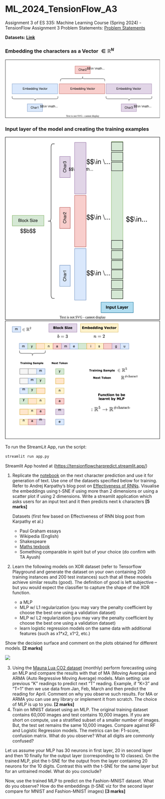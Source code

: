 # ML_2024_TensionFlow_A3

Assignment 3 of ES 335: Machine Learning Course (Spring 2024) - TensionFlow
Assignment 3 Problem Statements: [Problem Statements](https://docs.google.com/document/d/1L5XDsPuqt7dKkQG5TKphRKismIArL4Qn8UKfXuFqQw0/edit)

**Datasets: [Link](https://cs.stanford.edu/people/karpathy/char-rnn/)**

### **Embedding the characters as a Vector $\in \mathbb{R}^N$**

![](https://github.com/Robohrriday/ML_2024_TensionFlow_A3/blob/main/media/Embed.svg)

### **Input layer of the model and creating the training examples**


![](https://github.com/Robohrriday/ML_2024_TensionFlow_A3/blob/main/media/ModelEmbed.svg)
![](https://github.com/Robohrriday/ML_2024_TensionFlow_A3/blob/main/media/MLPToken.svg)


To run the StreamLit App, run the script:
```bash
streamlit run app.py
```

Streamlit App hosted at (https://tensionflowcharpredict.streamlit.app/)


1. Replicate the [notebook](https://nipunbatra.github.io/ml-teaching/notebooks/names.html) on the next character prediction and use it for generation of text. Use one of the datasets specified below for training. Refer to Andrej Karpathy’s blog post on [Effectiveness of RNNs](http://karpathy.github.io/2015/05/21/rnn-effectiveness/). Visualise the embeddings using t-SNE if using more than 2 dimensions or using a scatter plot if using 2 dimensions. Write a streamlit application which asks users for an input text and it then predicts next k characters **[5 marks]**

   Datasets (first few based on Effectiveness of RNN blog post from Karpathy et al.)

   * Paul Graham essays
   * Wikipedia (English)
   * Shakespeare
   * [Maths texbook](https://github.com/stacks/stacks-project)
   * Something comparable in spirit but of your choice (do confirm with TA Ayush)
2. Learn the following models on XOR dataset (refer to Tensorflow Playground and generate the dataset on your own containing 200 training instances and 200 test instances) such that all these models achieve similar results (good). The definition of good is left subjective – but you would expect the classifier to capture the shape of the XOR function.

   * a MLP
   * MLP w/ L1 regularization (you may vary the penalty coefficient by choose the best one using a validation dataset)
   * MLP w/ L2 regularization (you may vary the penalty coefficient by choose the best one using a validation dataset)
   * learn logistic regression models on the same data with additional features (such as x1*x2, x1^2, etc.)

Show the decision surface and comment on the plots obtained for different models. **[2 marks]**

![](https://github.com/Robohrriday/ML_2024_TensionFlow_A3/blob/main/media/MLPXOR.svg)


3. Using the [Mauna Lua CO2 dataset](https://gml.noaa.gov/webdata/ccgg/trends/co2/co2_mm_mlo.csv) (monthly) perform forecasting using an MLP and compare the results with that of MA (Moving Average) and ARMA (Auto Regressive Moving Average)  models. Main setting: use previous “K” readings to predict next “T” reading. Example, if “K=3” and “T=1” then we use data from Jan, Feb, March and then predict the reading for April. Comment on why you observe such results. For MA or ARMA you can use any library or implement it from scratch. The choice of MLP is up to you. **[2 marks]**
4. Train on MNIST dataset using an MLP. The original training dataset contains 60,000 images and test contains 10,000 images. If you are short on compute, use a stratified subset of a smaller number of images. But, the test set remains the same 10,000 images. Compare against RF and Logistic Regression models.  The metrics can be: F1-score, confusion matrix. What do you observe? What all digits are commonly confused?

Let us assume your MLP has 30 neurons in first layer, 20 in second layer and then 10 finally for the output layer (corresponding to 10 classes). On the trained MLP, plot the t-SNE for the output from the layer containing 20 neurons for the 10 digits. Contrast this with the t-SNE for the same layer but for an untrained model. What do you conclude?

Now, use the trained MLP to predict on the Fashion-MNIST dataset. What do you observe? How do the embeddings (t-SNE viz for the second layer compare for MNIST and Fashion-MNIST images) **[3 marks]**
